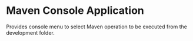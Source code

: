 # Maven Console Application

Provides console menu to select Maven operation to be executed from the development folder.
